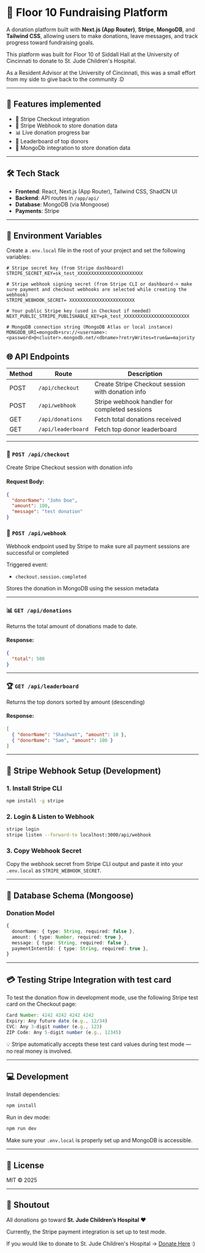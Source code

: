 # 🎯 Floor 10 Fundraising Platform

A donation platform built with **Next.js (App Router)**, **Stripe**, **MongoDB**, and **Tailwind CSS**, allowing users to make donations, leave messages, and track progress toward fundraising goals.

This platform was built for Floor 10 of Siddall Hall at the University of Cincinnati to donate to St. Jude Children's Hospital. 

As a Resident Advisor at the University of Cincinnati, this was a small effort from my side to give back to the community :D

---

## 🚀 Features implemented

- 🧾 Stripe Checkout integration
- 📡 Stripe Webhook to store donation data
- 📊 Live donation progress bar
- 🥇 Leaderboard of top donors
- 🍞 MongoDb integration to store donation data 
---

## 🛠 Tech Stack

- **Frontend**: React, Next.js (App Router), Tailwind CSS, ShadCN UI
- **Backend**: API routes in `/app/api/`
- **Database**: MongoDB (via Mongoose)
- **Payments**: Stripe

---

## 🔐 Environment Variables

Create a `.env.local` file in the root of your project and set the following variables:

```env
# Stripe secret key (from Stripe dashboard)
STRIPE_SECRET_KEY=sk_test_XXXXXXXXXXXXXXXXXXXXXXXX

# Stripe webhook signing secret (from Stripe CLI or dashboard-> make sure payment and checkout webhooks are selected while creating the webhook)
STRIPE_WEBHOOK_SECRET= XXXXXXXXXXXXXXXXXXXXXXXX

# Your public Stripe key (used in Checkout if needed)
NEXT_PUBLIC_STRIPE_PUBLISHABLE_KEY=pk_test_XXXXXXXXXXXXXXXXXXXXXXXX

# MongoDB connection string (MongoDB Atlas or local instance)
MONGODB_URI=mongodb+srv://<username>:<password>@<cluster>.mongodb.net/<dbname>?retryWrites=true&w=majority
```

## 🌐 API Endpoints

| Method | Route              | Description                                        |
|--------|--------------------|----------------------------------------------------|
| POST   | `/api/checkout`    | Create Stripe Checkout session with donation info |
| POST   | `/api/webhook`     | Stripe webhook handler for completed sessions     |
| GET    | `/api/donations`   | Fetch total donations received                    |
| GET    | `/api/leaderboard` | Fetch top donor leaderboard                       |

---

### 🔁 `POST /api/checkout`

 Create Stripe Checkout session with donation info

#### Request Body:
```json
{
  "donorName": "John Doe",
  "amount": 100,
  "message": "test donation"
}
```

### 📩 `POST /api/webhook`

Webhook endpoint used by Stripe to make sure all payment sessions are successful or completed

Triggered event:
- `checkout.session.completed`

Stores the donation in MongoDB using the session metadata

---

### 📊 `GET /api/donations`

Returns the total amount of donations made to date.

#### Response:
```json
{
  "total": 500
}
```

---

### 🏆 `GET /api/leaderboard`

Returns the top donors sorted by amount (descending)

#### Response:
```json
[
  { "donorName": "Shashwat", "amount": 10 },
  { "donorName": "Sam", "amount": 100 }
]
```

---

## 🧪 Stripe Webhook Setup (Development)

### 1. Install Stripe CLI

```bash
npm install -g stripe
```

### 2. Login & Listen to Webhook

```bash
stripe login
stripe listen --forward-to localhost:3000/api/webhook
```

### 3. Copy Webhook Secret

Copy the webhook secret from Stripe CLI output and paste it into your `.env.local` as `STRIPE_WEBHOOK_SECRET`.

---

## 🧱 Database Schema (Mongoose)

### Donation Model

```ts
{
  donorName: { type: String, required: false },
  amount: { type: Number, required: true },
  message: { type: String, required: false },
  paymentIntentId: { type: String, required: true },
}
```

---

## 💳 Testing Stripe Integration with test card

To test the donation flow in development mode, use the following Stripe test card on the Checkout page:

```js
Card Number: 4242 4242 4242 4242
Expiry: Any future date (e.g., 12/34)
CVC: Any 3-digit number (e.g., 123)
ZIP Code: Any 5-digit number (e.g., 12345)
```
💡 Stripe automatically accepts these test card values during test mode — no real money is involved.

---

## 💻 Development

Install dependencies:

```bash
npm install
```

Run in dev mode:

```bash
npm run dev
```

Make sure your `.env.local` is properly set up and MongoDB is accessible.

---

## 📜 License

MIT © 2025

---

## 🙌 Shoutout

All donations go toward **St. Jude Children’s Hospital** ❤️

Currently, the Stripe payment integration is set up to test mode.

If you would like to donate to St. Jude Children's Hospital -> [Donate Here](https://www.stjude.org/donate/donate-to-st-jude.html?sc_icid=header-btn-donate-now) :)
